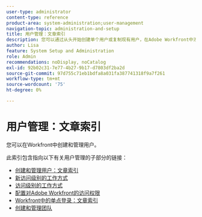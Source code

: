 ```yaml
---
user-type: administrator
content-type: reference
product-area: system-administration;user-management
navigation-topic: administration-and-setup
title: 用户管理：文章索引
description: 您可以通过从头开始创建单个用户或复制现有用户，在Adobe Workfront中添加用户。
author: Lisa
feature: System Setup and Administration
role: Admin
recommendations: noDisplay, noCatalog
exl-id: 92b02c31-7e77-4b27-9b17-d7803df2ba2d
source-git-commit: 97d755c71eb1bdfa8a031fa387741318f9a7f261
workflow-type: tm+mt
source-wordcount: '75'
ht-degree: 0%

---
```


# 用户管理：文章索引

<!-- Audited: 5/2025 -->

您可以在Workfront中创建和管理用户。

此索引包含指向以下有关用户管理的子部分的链接：

* [创建和管理用户：文章索引](../../administration-and-setup/add-users/create-and-manage-users/create-and-manage-users.md)
* [新访问级别的工作方式](/help/quicksilver/administration-and-setup/add-users/how-access-levels-work/access-levels-toc.md)
* [访问级别的工作方式](../../administration-and-setup/add-users/access-levels-and-object-permissions/access-levels.md)
* [配置对Adobe Workfront的访问权限](../../administration-and-setup/add-users/configure-and-grant-access/configure-access.md)
* [Workfront中的单点登录：文章索引](../../administration-and-setup/add-users/single-sign-on/single-sign-on.md)
* [创建和管理团队](../../administration-and-setup/add-users/create-and-manage-teams/create-and-manage-teams.md)
